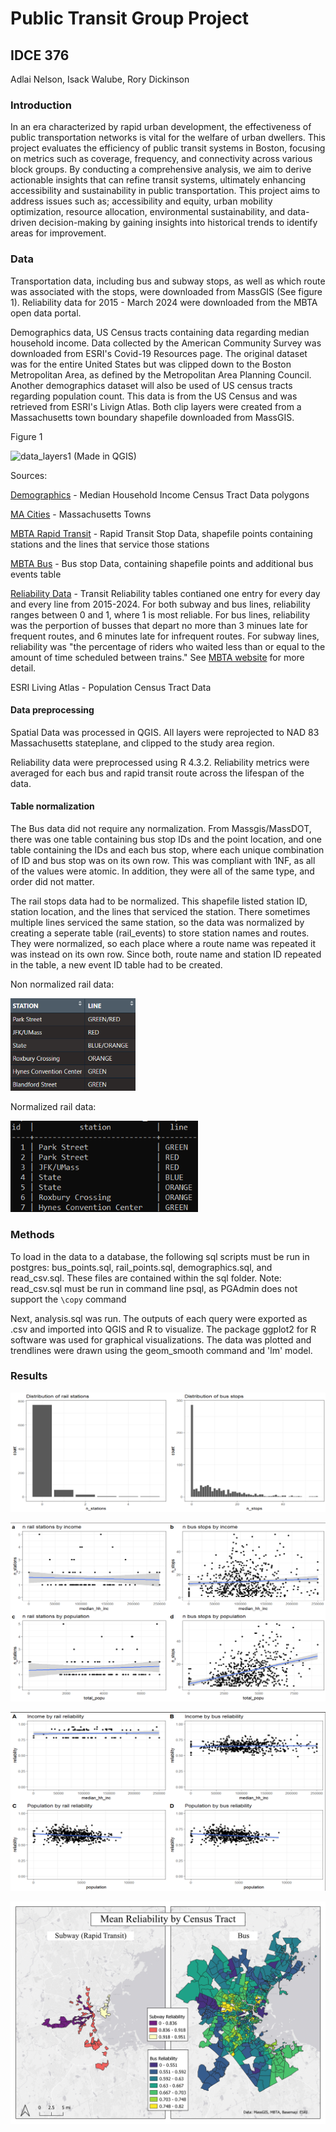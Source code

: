 # Public Transit Group Project
## IDCE 376
Adlai Nelson, Isack Walube, Rory Dickinson

### Introduction
In an era characterized by rapid urban development, the effectiveness of public transportation networks is vital for the welfare of urban dwellers. This project evaluates the efficiency of public transit systems in Boston, focusing on metrics such as coverage, frequency, and connectivity across various block groups. By conducting a comprehensive analysis, we aim to derive actionable insights that can refine transit systems, ultimately enhancing accessibility and sustainability in public transportation.
This project aims to address issues such as; accessibility and equity, urban mobility optimization, resource allocation, environmental sustainability, and data-driven decision-making by gaining insights into historical trends to identify areas for improvement. 

### Data

Transportation data, including bus and subway stops, as well as which route was associated with the stops, were downloaded from MassGIS (See figure 1). Reliability data for 2015 - March 2024 were downloaded from the MBTA open data portal. 

Demographics data, US Census tracts containing data regarding median household income. Data collected by the American Community Survey was downloaded from ESRI's Covid-19 Resources page. The original dataset was for the entire United States but was clipped down to the Boston Metropolitan Area, as defined by the Metropolitan Area Planning Council. Another demographics dataset will also be used of US census tracts regarding population count. This data is from the US Census and was retrieved from ESRI's Livign Atlas. Both clip layers were created from a Massachusetts town boundary shapefile downloaded from MassGIS. 

Figure 1

![data_layers1](https://github.com/adlai-nelson/PublicTransit/assets/131007848/a7cfb7d0-3d71-4c4b-abb6-3ccec2a568ab)
(Made in QGIS)

Sources:

[Demographics](https://coronavirus-resources.esri.com/datasets/esri::county-28/explore?location=33.307776%2C-119.918825%2C4.00) - Median Household Income Census Tract Data polygons

[MA Cities](https://www.mass.gov/info-details/massgis-data-2020-us-census-towns) - Massachusetts Towns

[MBTA Rapid Transit](https://www.mass.gov/info-details/massgis-data-mbta-rapid-transit) - Rapid Transit Stop Data, shapefile points containing stations and the lines that service those stations

[MBTA Bus](https://www.mass.gov/info-details/massgis-data-mbta-bus-routes-and-stops) - Bus stop Data, containing shapefile points and additional bus events table

[Reliability Data](https://mbta-massdot.opendata.arcgis.com/datasets/b3a24561c2104422a78b593e92b566d5_0/explore) - Transit Reliability tables contianed one entry for every day and every line from 2015-2024. 
For both subway and bus lines, reliability ranges between 0 and 1, where 1 is most reliable.
For bus lines, reliability was the perportion of busses that depart no more than 3 minues late for frequent routes, and 6 minutes late for infrequent routes.
For subway lines, reliability was "the percentage of riders who waited less than or equal to the amount of time scheduled between trains."
See [MBTA website](https://www.mbta.com/performance-metrics/service-reliability) for more detail.

ESRI Living Atlas - Population Census Tract Data

#### Data preprocessing

Spatial Data was processed in QGIS. All layers were reprojected to NAD 83 Massachusetts stateplane, and clipped to the study area region.

Reliability data were preprocessed using R 4.3.2. Reliability metrics were averaged for each bus and rapid transit route across the lifespan of the data. 


#### Table normalization
The Bus data did not require any normalization. From Massgis/MassDOT, there was one table containing bus stop IDs and the point location, and one table containing the IDs and each bus stop, where each unique combination of ID and bus stop was on its own row. This was compliant with 1NF, as all of the values were atomic. In addition, they were all of the same type, and order did not matter. 

The rail stops data had to be normalized.
This shapefile listed station ID, station location, and the lines that serviced the station. 
There sometimes multiple lines serviced the same station, so the data was normalized by creating a seperate table (rail_events) to store station names and routes. 
They were normalized, so each place where a route name was repeated it was instead on its own row. Since both, route name and station ID repeated in the table, a new event ID table had to be created.

Non normalized rail data:

<img src="figures/non-normalized_rail.png" alt="non normalized table" width="200"/>

Normalized rail data:

<img src="figures/normalized_rail.png" alt="normalized rail table" width="300"/>

### Methods

To load in the data to a database, the following sql scripts must be run in postgres:
bus_points.sql, rail_points.sql, demographics.sql, and read_csv.sql.
These files are contained within the sql folder.
Note: read_csv.sql must be run in command line psql, as PGAdmin does not support the `\copy` command


Next, analysis.sql was run. The outputs of each query were exported as .csv and imported into QGIS and R to visualize.
The package ggplot2 for R software was used for graphical visualizations. 
The data was plotted and trendlines were drawn using the geom_smooth command and 'lm' model.


### Results

![Two bar graphs showing distribution of n stops/stations per census block](figures/distribution_stops.png)

![Four scatter plot graphs showing relationship between income, population, and n stops/stations](figures/n_per_tract.png)

![Four scatter plot graphs showing relationship between income, population, and reliability](figures/rely_per_tract.png)



![Map showing spatial dimention of reliability for rail and bus lines](figures/reliability.png)




